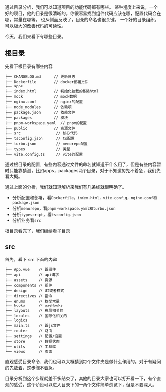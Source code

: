 通过目录分析，我们可以知道项目的功能代码都有哪些。
某种程度上来说，一个好的项目，他的目录是很清晰的。你很容易找到组件代码应该在哪，配置代码会在哪，常量在哪等。
也从侧面反映了，目录的命名也很关键。
一个好的目录组织，可以极大的改善代码的可读性。

今天，我们来看下有哪些目录。

## 根目录
先看下根目录有哪些内容
```
├── CHANGELOG.md      // 更新日志
├── Dockerfile        // docker部署文件
├── apps
├── index.html        // 初始化挂载的基础html
├── mock              // mock数据
├── nginx.conf        // nginx的配置
├── node_modules      // 依赖项
├── package.json      // 依赖文件
├── packages          // 模块
├── pnpm-workspace.yaml  // pnpm的配置
├── public            // 资源文件
├── src                // 核心代码
├── tsconfig.json      // ts配置
├── turbo.json         // menorepo配置
├── types              // 类型
└── vite.config.ts     // vite的配置
```
通过根目录的配置，有些内容通过文件的命名就知道干什么用了，但是有些内容暂时只能靠猜测，比如apps，packages两个目录，对于不知道的先不着急，我们先看大概。

通过上面的分析，我们就知道解析来我们有几条线就很明确了。
- 分析配置和部署，看`Dockerfile，index.html，vite.config，nginx.conf和package.json`
- 分析`menorepo`，看`pnpm-workspace.yaml和turbo.json`
- 分析`typescript`，看`tsconfig.json`
- 分析业务看`src`


根目录看完了，我们继续看子目录

## src
首先，看下 src 下面的内容

```
├── App.vue    // 跟组件
├── api        // api请求
├── assets     // 资源
├── components // 组件
├── design     // UI或者样式
├── directives // 指令
├── enums      // 枚举常量
├── hooks      // useHooks
├── layouts    // 布局相关的
├── locales    // 国际化相关的
├── logics 
├── main.ts    // 跟js文件
├── router     // 路由
├── settings   // 配置/设置 
├── store      // 数据状态
├── utils      // 工具库
└── views      // 页面
```

直观感受目录命令，我们也可以大概猜到每个文件夹是做什么作用的。对于有疑问的先放着，这步骤不着急。


目录分析到这个步骤就差不多结束了，其他的目录大家也可以打开看一下，有个直观的感受，这个阶段可以进入目录下的一两个文件简单浏览下，但是不要深入。


